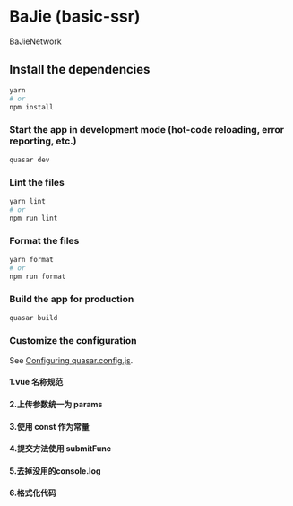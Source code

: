 # BaJie (basic-ssr)

BaJieNetwork

## Install the dependencies
```bash
yarn
# or
npm install
```

### Start the app in development mode (hot-code reloading, error reporting, etc.)
```bash
quasar dev
```


### Lint the files
```bash
yarn lint
# or
npm run lint
```


### Format the files
```bash
yarn format
# or
npm run format
```



### Build the app for production
```bash
quasar build
```

### Customize the configuration
See [Configuring quasar.config.js](https://v2.quasar.dev/quasar-cli-vite/quasar-config-js).


#### 1.vue 名称规范
#### 2.上传参数统一为 params
#### 3.使用 const 作为常量
#### 4.提交方法使用 submitFunc
#### 5.去掉没用的console.log
#### 6.格式化代码
